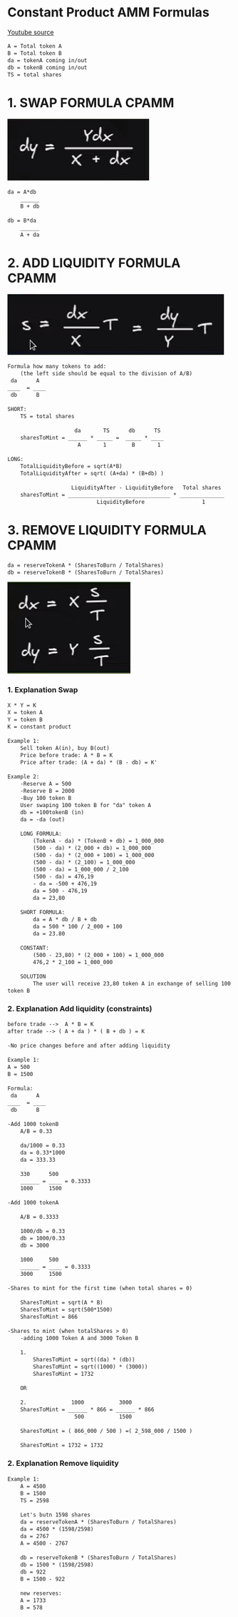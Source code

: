 # Constant Product AMM Formulas

[Youtube source](https://www.youtube.com/watch?v=QNPyFs8Wybk)

    A = Total token A
    B = Total token B
    da = tokenA coming in/out
    db = tokenB coming in/out
    TS = total shares

# 1. SWAP FORMULA CPAMM

![](./images/cp_swap.png)

    da = A*db
        ______
        B + db

    db = B*da
        ______
        A + da

# 2. ADD LIQUIDITY FORMULA CPAMM

![](./images/cp_addLiquidity.png)

    Formula how many tokens to add:
        (the left side should be equal to the division of A/B)
     da      A
    ____  = ____
     db      B

    SHORT:
        TS = total shares

                         da       TS      db      TS
        sharesToMint = ______ * _____ =  _____ * ____
                          A       1        B       1

    LONG:
        TotalLiquidityBefore = sqrt(A*B)
        TotalLiquidityAfter = sqrt( (A+da) * (B+db) )

                        LiquidityAfter - LiquidityBefore   Total shares
        sharesToMint = ________________________________ * ______________
                                LiquidityBefore                  1

# 3. REMOVE LIQUIDITY FORMULA CPAMM

    da = reserveTokenA * (SharesToBurn / TotalShares)
    db = reserveTokenB * (SharesToBurn / TotalShares)

![](./images/cp_removeLiquidity.png)

### 1. Explanation Swap

    X * Y = K
    X = token A
    Y = token B
    K = constant product

    Example 1:
        Sell token A(in), buy B(out)
        Price before trade: A * B = K
        Price after trade: (A + da) * (B - db) = K'

    Example 2:
        -Reserve A = 500
        -Reserve B = 2000
        -Buy 100 token B
        User swaping 100 token B for "da" token A
        db = +100tokenB (in)
        da = -da (out)

        LONG FORMULA:
            (TokenA - da) * (TokenB + db) = 1_000_000
            (500 - da) * (2_000 + db) = 1_000_000
            (500 - da) * (2_000 + 100) = 1_000_000
            (500 - da) * (2_100) = 1_000_000
            (500 - da) = 1_000_000 / 2_100
            (500 - da) = 476,19
            - da = -500 + 476,19
            da = 500 - 476,19
            da = 23,80

        SHORT FORMULA:
            da = A * db / B + db
            da = 500 * 100 / 2_000 + 100
            da = 23.80

        CONSTANT:
            (500 - 23,80) * (2_000 + 100) = 1_000_000
            476,2 * 2_100 = 1_000_000

        SOLUTION
            The user will receive 23,80 token A in exchange of selling 100 token B

### 2. Explanation Add liquidity (constraints)

    before trade -->  A * B = K
    after trade --> ( A + da ) * ( B + db ) = K

    -No price changes before and after adding liquidity

    Example 1:
    A = 500
    B = 1500

    Formula:
     da      A
    ____  = ____
     db      B

    -Add 1000 tokenB
        A/B = 0.33

        da/1000 = 0.33
        da = 0.33*1000
        da = 333.33

        330      500
        ______ = ____ = 0.3333
        1000     1500

    -Add 1000 tokenA

        A/B = 0.3333

        1000/db = 0.33
        db = 1000/0.33
        db = 3000

        1000     500
        ______ = ____ = 0.3333
        3000     1500

    -Shares to mint for the first time (when total shares = 0)

        SharesToMint = sqrt(A * B)
        SharesToMint = sqrt(500*1500)
        SharesToMint = 866

    -Shares to mint (when totalShares > 0)
        -adding 1000 Token A and 3000 Token B

        1.
            SharesToMint = sqrt((da) * (db))
            SharesToMint = sqrt((1000) * (3000))
            SharesToMint = 1732

        OR

        2.              1000           3000
        SharesToMint = ______ * 866 = ______ * 866
                         500           1500

        SharesToMint = ( 866_000 / 500 ) =( 2_598_000 / 1500 )

        SharesToMint = 1732 = 1732

### 2. Explanation Remove liquidity

    Example 1:
        A = 4500
        B = 1500
        TS = 2598

        Let's butn 1598 shares
        da = reserveTokenA * (SharesToBurn / TotalShares)
        da = 4500 * (1598/2598)
        da = 2767
        A = 4500 - 2767

        db = reserveTokenB * (SharesToBurn / TotalShares)
        db = 1500 * (1598/2598)
        db = 922
        B = 1500 - 922

        new reserves:
        A = 1733
        B = 578
